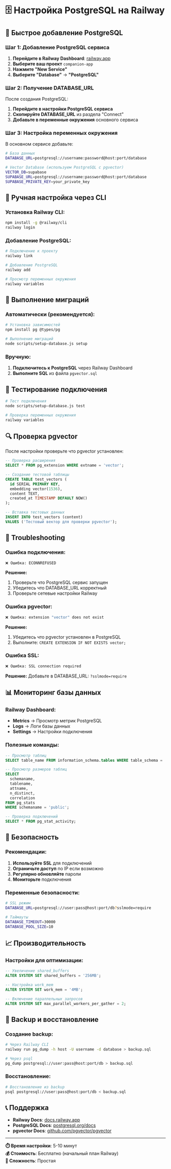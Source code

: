 # 🗄️ Настройка PostgreSQL на Railway

## 🚀 Быстрое добавление PostgreSQL

### Шаг 1: Добавление PostgreSQL сервиса

1. **Перейдите в Railway Dashboard**: [railway.app](https://railway.app)
2. **Выберите ваш проект** `companion-app`
3. **Нажмите "New Service"**
4. **Выберите "Database"** → **"PostgreSQL"**

### Шаг 2: Получение DATABASE_URL

После создания PostgreSQL:

1. **Перейдите в настройки PostgreSQL сервиса**
2. **Скопируйте DATABASE_URL** из раздела "Connect"
3. **Добавьте в переменные окружения** основного сервиса

### Шаг 3: Настройка переменных окружения

В основном сервисе добавьте:

```bash
# База данных
DATABASE_URL=postgresql://username:password@host:port/database

# Vector Database (используем PostgreSQL с pgvector)
VECTOR_DB=supabase
SUPABASE_URL=postgresql://username:password@host:port/database
SUPABASE_PRIVATE_KEY=your_private_key
```

## 🔧 Ручная настройка через CLI

### Установка Railway CLI:

```bash
npm install -g @railway/cli
railway login
```

### Добавление PostgreSQL:

```bash
# Подключение к проекту
railway link

# Добавление PostgreSQL
railway add

# Просмотр переменных окружения
railway variables
```

## 📝 Выполнение миграций

### Автоматически (рекомендуется):

```bash
# Установка зависимостей
npm install pg @types/pg

# Выполнение миграций
node scripts/setup-database.js setup
```

### Вручную:

1. **Подключитесь к PostgreSQL** через Railway Dashboard
2. **Выполните SQL** из файла `pgvector.sql`

## 🧪 Тестирование подключения

```bash
# Тест подключения
node scripts/setup-database.js test

# Проверка переменных окружения
railway variables
```

## 🔍 Проверка pgvector

После настройки проверьте что pgvector установлен:

```sql
-- Проверка расширения
SELECT * FROM pg_extension WHERE extname = 'vector';

-- Создание тестовой таблицы
CREATE TABLE test_vectors (
  id SERIAL PRIMARY KEY,
  embedding vector(1536),
  content TEXT,
  created_at TIMESTAMP DEFAULT NOW()
);

-- Вставка тестовых данных
INSERT INTO test_vectors (content) 
VALUES ('Тестовый вектор для проверки pgvector');
```

## 🚨 Troubleshooting

### Ошибка подключения:

```bash
❌ Ошибка: ECONNREFUSED
```

**Решение:**
1. Проверьте что PostgreSQL сервис запущен
2. Убедитесь что DATABASE_URL корректный
3. Проверьте сетевые настройки Railway

### Ошибка pgvector:

```bash
❌ Ошибка: extension "vector" does not exist
```

**Решение:**
1. Убедитесь что pgvector установлен в PostgreSQL
2. Выполните: `CREATE EXTENSION IF NOT EXISTS vector;`

### Ошибка SSL:

```bash
❌ Ошибка: SSL connection required
```

**Решение:**
Добавьте в DATABASE_URL: `?sslmode=require`

## 📊 Мониторинг базы данных

### Railway Dashboard:
- **Metrics** → Просмотр метрик PostgreSQL
- **Logs** → Логи базы данных
- **Settings** → Настройки подключения

### Полезные команды:

```sql
-- Просмотр таблиц
SELECT table_name FROM information_schema.tables WHERE table_schema = 'public';

-- Просмотр размеров таблиц
SELECT 
  schemaname,
  tablename,
  attname,
  n_distinct,
  correlation
FROM pg_stats
WHERE schemaname = 'public';

-- Проверка подключений
SELECT * FROM pg_stat_activity;
```

## 🔐 Безопасность

### Рекомендации:

1. **Используйте SSL** для подключений
2. **Ограничьте доступ** по IP если возможно
3. **Регулярно обновляйте** пароли
4. **Мониторьте** подключения

### Переменные безопасности:

```bash
# SSL режим
DATABASE_URL=postgresql://user:pass@host:port/db?sslmode=require

# Таймауты
DATABASE_TIMEOUT=30000
DATABASE_POOL_SIZE=10
```

## 📈 Производительность

### Настройки для оптимизации:

```sql
-- Увеличение shared_buffers
ALTER SYSTEM SET shared_buffers = '256MB';

-- Настройка work_mem
ALTER SYSTEM SET work_mem = '4MB';

-- Включение параллельных запросов
ALTER SYSTEM SET max_parallel_workers_per_gather = 2;
```

## 🔄 Backup и восстановление

### Создание backup:

```bash
# Через Railway CLI
railway run pg_dump -h host -U username -d database > backup.sql

# Через psql
pg_dump postgresql://user:pass@host:port/db > backup.sql
```

### Восстановление:

```bash
# Восстановление из backup
psql postgresql://user:pass@host:port/db < backup.sql
```

## 📞 Поддержка

- **Railway Docs**: [docs.railway.app](https://docs.railway.app)
- **PostgreSQL Docs**: [postgresql.org/docs](https://www.postgresql.org/docs)
- **pgvector Docs**: [github.com/pgvector/pgvector](https://github.com/pgvector/pgvector)

---

**⏱️ Время настройки**: 5-10 минут  
**💰 Стоимость**: Бесплатно (начальный план Railway)  
**🔧 Сложность**: Простая 